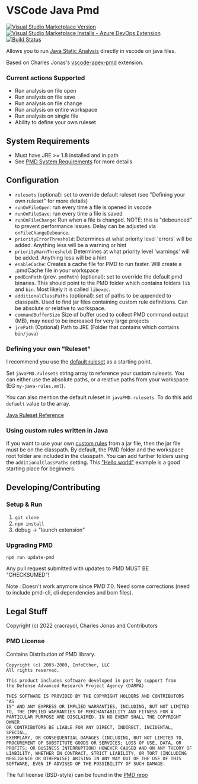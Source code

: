 # VSCode Java Pmd

[![Visual Studio Marketplace Version](https://img.shields.io/visual-studio-marketplace/v/cracrayol.java-pmd) ![Visual Studio Marketplace Installs - Azure DevOps Extension](https://img.shields.io/visual-studio-marketplace/azure-devops/installs/total/cracrayol.java-pmd)](https://marketplace.visualstudio.com/items?itemName=cracrayol.java-pmd)
[![Build Status](https://github.com/cracrayol/vscode-java-pmd/actions/workflows/node.js.yml/badge.svg)](https://github.com/cracrayol/vscode-java-pmd/actions/workflows/node.js.yml)

Allows you to run [Java Static Analysis](https://pmd.github.io/latest/index.html) directly in vscode on java files.

Based on Charles Jonas's [vscode-apex-pmd](https://github.com/ChuckJonas/vscode-apex-pmd) extension.

### Current actions Supported

- Run analysis on file open
- Run analysis on file save
- Run analysis on file change
- Run analysis on entire workspace
- Run analysis on single file
- Ability to define your own ruleset

## System Requirements

- Must have JRE >= 1.8 installed and in path
- See [PMD System Requirements](https://pmd.github.io/pmd-6.42.0/pmd_userdocs_installation.html#requirements) for more details

## Configuration

- `rulesets` (optional): set to override default ruleset (see "Defining your own ruleset" for more details)
- `runOnFileOpen`: run every time a file is opened in vscode
- `runOnFileSave`: run every time a file is saved
- `runOnFileChange`: Run when a file is changed. NOTE: this is "debounced" to prevent performance issues. Delay can be adjusted via `onFileChangeDebounce`.
- `priorityErrorThreshold`: Determines at what priority level 'errors' will be added. Anything less will be a warning or hint
- `priorityWarnThreshold`: Determines at what priority level 'warnings' will be added. Anything less will be a hint
- `enableCache`: Creates a cache file for PMD to run faster. Will create a .pmdCache file in your workspace
- `pmdBinPath` (prev. `pmdPath`) (optional): set to override the default pmd binaries. This should point to the PMD folder which contains folders `lib` and `bin`. Most likely it is called `libexec`.
- `additionalClassPaths` (optional): set of paths to be appended to classpath. Used to find jar files containing custom rule definitions. Can be absolute or relative to workspace.
- `commandBufferSize` Size of buffer used to collect PMD command output (MB), may need to be increased for very large projects
- `jrePath` (Optional) Path to JRE (Folder that contains which contains `bin/java`)

### Defining your own "Ruleset"

I recommend you use the [default ruleset](https://github.com/cracrayol/vscode-java-pmd/blob/master/rulesets/quickstart.xml) as a starting point.

Set `javaPMD.rulesets` string array to reference your custom rulesets. You can either use the absolute paths, or a relative paths from your workspace (EG `my-java-rules.xml`).

You can also mention the default ruleset in `javaPMD.rulesets`. To do this add `default` value to the array.

[Java Ruleset Reference](https://pmd.github.io/pmd-6.42.0/pmd_rules_java.html)

### Using custom rules written in Java

If you want to use your own [custom rules](https://pmd.github.io/latest/pmd_userdocs_extending_writing_pmd_rules.html) from a jar file, then the jar file must be on the classpath. By default, the PMD folder and the workspace root folder are included in the classpath. You can add further folders using the `additionalClassPaths` setting. This ["Hello world"](https://github.com/andrewgilbertsagecom/pmd-custom-rule-sample) example is a good starting place for beginners.

## Developing/Contributing

### Setup & Run

1. `git clone`
1. `npm install`
1. debug -> "launch extension"

### Upgrading PMD

`npm run update-pmd`

Any pull request submitted with updates to PMD MUST BE "CHECKSUMED"!

Note : Doesn't work anymore since PMD 7.0. Need some corrections (need to include pmd-cli, cli dependencies and bom files).

## Legal Stuff

Copyright (c) 2022 cracrayol, Charles Jonas and Contributors

### PMD License

Contains Distribution of PMD library.

```
Copyright (c) 2003-2009, InfoEther, LLC
All rights reserved.

This product includes software developed in part by support from
the Defense Advanced Research Project Agency (DARPA)

THIS SOFTWARE IS PROVIDED BY THE COPYRIGHT HOLDERS AND CONTRIBUTORS "AS
IS" AND ANY EXPRESS OR IMPLIED WARRANTIES, INCLUDING, BUT NOT LIMITED
TO, THE IMPLIED WARRANTIES OF MERCHANTABILITY AND FITNESS FOR A
PARTICULAR PURPOSE ARE DISCLAIMED. IN NO EVENT SHALL THE COPYRIGHT OWNER
OR CONTRIBUTORS BE LIABLE FOR ANY DIRECT, INDIRECT, INCIDENTAL, SPECIAL,
EXEMPLARY, OR CONSEQUENTIAL DAMAGES (INCLUDING, BUT NOT LIMITED TO,
PROCUREMENT OF SUBSTITUTE GOODS OR SERVICES; LOSS OF USE, DATA, OR
PROFITS; OR BUSINESS INTERRUPTION) HOWEVER CAUSED AND ON ANY THEORY OF
LIABILITY, WHETHER IN CONTRACT, STRICT LIABILITY, OR TORT (INCLUDING
NEGLIGENCE OR OTHERWISE) ARISING IN ANY WAY OUT OF THE USE OF THIS
SOFTWARE, EVEN IF ADVISED OF THE POSSIBILITY OF SUCH DAMAGE.
```

The full license (BSD-style) can be found in the [PMD repo](https://github.com/pmd/pmd/blob/master/LICENSE)
